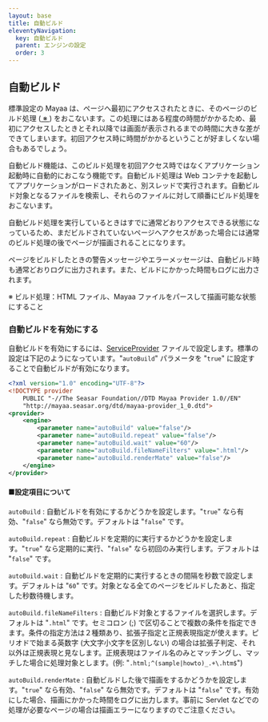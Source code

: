 ```yaml
---
layout: base
title: 自動ビルド
eleventyNavigation:
  key: 自動ビルド
  parent: エンジンの設定
  order: 3
---
```


## 自動ビルド

標準設定の Mayaa は、ページへ最初にアクセスされたときに、そのページのビルド処理 (<a href="#note1"> ※ </a>) をおこないます。この処理にはある程度の時間がかかるため、最初にアクセスしたときとそれ以降では画面が表示されるまでの時間に大きな差ができてしまいます。初回アクセス時に時間がかかるということが好ましくない場合もあるでしょう。

自動ビルド機能は、このビルド処理を初回アクセス時ではなくアプリケーション起動時に自動的におこなう機能です。自動ビルド処理は Web コンテナを起動してアプリケーションがロードされたあと、別スレッドで実行されます。自動ビルド対象となるファイルを検索し、それらのファイルに対して順番にビルド処理をおこないます。

自動ビルド処理を実行しているときはすでに通常どおりアクセスできる状態になっているため、まだビルドされていないページへアクセスがあった場合には通常のビルド処理の後でページが描画されることになります。

ページをビルドしたときの警告メッセージやエラーメッセージは、自動ビルド時も通常どおりログに出力されます。また、ビルドにかかった時間もログに出力されます。


<a id="note1" name="note1"></a> ※  ビルド処理：HTML ファイル、Mayaa ファイルをパースして描画可能な状態にすること

### 自動ビルドを有効にする

自動ビルドを有効にするには、<a href="/docs/settings/">ServiceProvider</a> ファイルで設定します。標準の設定は下記のようになっています。"`autoBuild`" パラメータを "`true`" に設定することで自動ビルドが有効になります。

```xml {data-filename=org.seasar.mayaa.provider.ServiceProvider}
<?xml version="1.0" encoding="UTF-8"?>
<!DOCTYPE provider
    PUBLIC "-//The Seasar Foundation//DTD Mayaa Provider 1.0//EN"
    "http://mayaa.seasar.org/dtd/mayaa-provider_1_0.dtd">
<provider>
    <engine>
        <parameter name="autoBuild" value="false"/>
        <parameter name="autoBuild.repeat" value="false"/>
        <parameter name="autoBuild.wait" value="60"/>
        <parameter name="autoBuild.fileNameFilters" value=".html"/>
        <parameter name="autoBuild.renderMate" value="false"/>
    </engine>
</provider>
```

#### ■設定項目について

`autoBuild`
: 自動ビルドを有効にするかどうかを設定します。"`true`" なら有効、"`false`" なら無効です。デフォルトは "`false`" です。

`autoBuild.repeat`
: 自動ビルドを定期的に実行するかどうかを設定します。"`true`" なら定期的に実行、"`false`" なら初回のみ実行します。デフォルトは "`false`" です。

`autoBuild.wait`
: 自動ビルドを定期的に実行するときの間隔を秒数で設定します。デフォルトは "`60`" です。対象となる全てのページをビルドしたあと、指定した秒数待機します。

`autoBuild.fileNameFilters`
: 自動ビルド対象とするファイルを選択します。デフォルトは "`.html`" です。セミコロン (;) で区切ることで複数の条件を指定できます。条件の指定方法は２種類あり、拡張子指定と正規表現指定が使えます。ピリオドで始まる英数字 (大文字小文字を区別しない) の場合は拡張子判定、それ以外は正規表現と見なします。正規表現はファイル名のみとマッチングし、マッチした場合に処理対象とします。(例: "`.html;^(sample|howto)_.+\.htm$`")

`autoBuild.renderMate`
: 自動ビルドした後で描画をするかどうかを設定します。"`true`" なら有効、"`false`" なら無効です。デフォルトは "`false`" です。有効にした場合、描画にかかった時間をログに出力します。事前に Servlet などでの処理が必要なページの場合は描画エラーになりますのでご注意ください。
